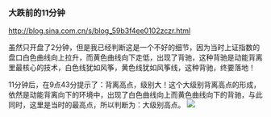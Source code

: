 ### 大跌前的11分钟
http://blog.sina.com.cn/s/blog_59b3f4ee0102zczr.html

虽然只开盘了2分钟，但是我已经判断这是一个不好的细节，因为当时上证指数的盘口白色曲线向上拉升，而黄色曲线向下走低，出现了背驰，这种背驰是动能背离里最核心的技术，白色线犹如风筝，黄色线犹如风筝线，这种背驰，终要落地！

11分钟后，在9点43分提示了：背离高点，级别大！这个大级别背离高点的形成，依然是动能背离向下的环境中，出现了白色曲线向上而黄色曲线向下的背驰，与此同时，这里是当时的最高点，所以判断为：大级别高点。
<img src="https://i.loli.net/2020/11/26/eSPLthG5imD6ZJ9.png">
